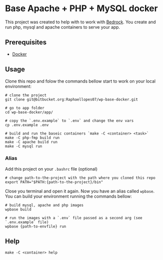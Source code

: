 # Base Apache + PHP + MySQL docker

This project was created to help with to work with [Bedrock](https://roots.io/bedrock/).
You create and run php, mysql and apache containers to serve your app.

## Prerequisites
- [Docker](https://www.docker.com/)

## Usage

Clone this repo and folow the commands bellow start to work on your 
local environment:

```
# clone the project
git clone git@bitbucket.org:Raphaellopes07/wp-base-docker.git

# go to app folder
cd wp-base-docker/app/

# copy the `.env.example` to `.env` and change the env vars
cp .env.example .env

# build and run the baseic containers `make -C <container> <task>`
make -C php-fmp build run
make -C apache build run
make -C mysql run
```

### Alias
Add this project on your `.bashrc` file (optional)
```
# change path-to-the-project with the path where you cloned this repo
export PATH="$PATH:{path-to-the-project}/bin"
```

Close you terminal and open it again. Now you have an alias called
`wpbase`. You can build your environment running the commands bellow:

```
# build mysql, apache and php images
wpbase build

# run the images with a `.env` file passed as a second arg (see `.env.example` file)
wpbase {path-to-envfile} run
```


## Help
```
make -C <container> help
```
